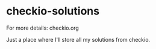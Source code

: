 # checkio-solutions
For more details: checkio.org

Just a place where I'll store all my solutions from checkio.
